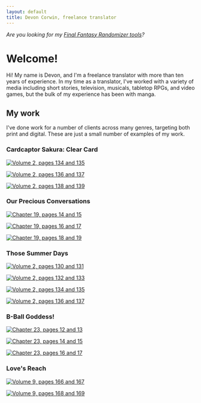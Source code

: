 ```yaml
---
layout: default
title: Devon Corwin, freelance translator
---
```

_Are you looking for my [Final Fantasy Randomizer tools](https://devonwcorwin.github.io/fftracker/)?_

# Welcome!

Hi! My name is Devon, and I'm a freelance translator with more than ten years of experience. 
In my time as a translator, I've worked with a variety of media including short stories, television, 
musicals, tabletop RPGs, and video games, but the bulk of my experience has been with manga.

## My work

I've done work for a number of clients across many genres, targeting both print and digital. 
These are just a small number of examples of my work.

### Cardcaptor Sakura: Clear Card

[![Volume 2, pages 134 and 135](/assets/thumb/ccscc-02-134-5.jpg)](/assets/ccscc-02-134-5.jpg)

[![Volume 2, pages 136 and 137](/assets/thumb/ccscc-02-136-7.jpg)](/assets/ccscc-02-136-7.jpg)

[![Volume 2, pages 138 and 139](/assets/thumb/ccscc-02-138-9.jpg)](/assets/ccscc-02-138-9.jpg)

### Our Precious Conversations

[![Chapter 19, pages 14 and 15](/assets/thumb/bokutokimi-019-14-5.jpg)](/assets/bokutokimi-019-14-5.jpg)

[![Chapter 19, pages 16 and 17](/assets/thumb/bokutokimi-019-16-7.jpg)](/assets/bokutokimi-019-16-7.jpg)

[![Chapter 19, pages 18 and 19](/assets/thumb/bokutokimi-019-18-9.jpg)](/assets/bokutokimi-019-18-9.jpg)

### Those Summer Days

[![Volume 2, pages 130 and 131](/assets/thumb/summer-02-130-1.jpg)](/assets/summer-02-130-1.jpg)

[![Volume 2, pages 132 and 133](/assets/thumb/summer-02-132-3.jpg)](/assets/summer-02-132-3.jpg)

[![Volume 2, pages 134 and 135](/assets/thumb/summer-02-134-5.jpg)](/assets/summer-02-134-5.jpg)

[![Volume 2, pages 136 and 137](/assets/thumb/summer-02-136-7.jpg)](/assets/summer-02-136-7.jpg)

### B-Ball Goddess!

[![Chapter 23, pages 12 and 13](/assets/thumb/bball-023-12-3.jpg)](/assets/bball-023-12-3.jpg)

[![Chapter 23, pages 14 and 15](/assets/thumb/bball-023-14-5.jpg)](/assets/bball-023-14-5.jpg)

[![Chapter 23, pages 16 and 17](/assets/thumb/bball-023-16-7.jpg)](/assets/bball-023-16-7.jpg)

### Love's Reach

[![Volume 9, pages 166 and 167](/assets/thumb/lovesreach-09-166-7.jpg)](/assets/lovesreach-09-166-7.jpg)

[![Volume 9, pages 168 and 169](/assets/thumb/lovesreach-09-168-9.jpg)](/assets/lovesreach-09-168-9.jpg)

